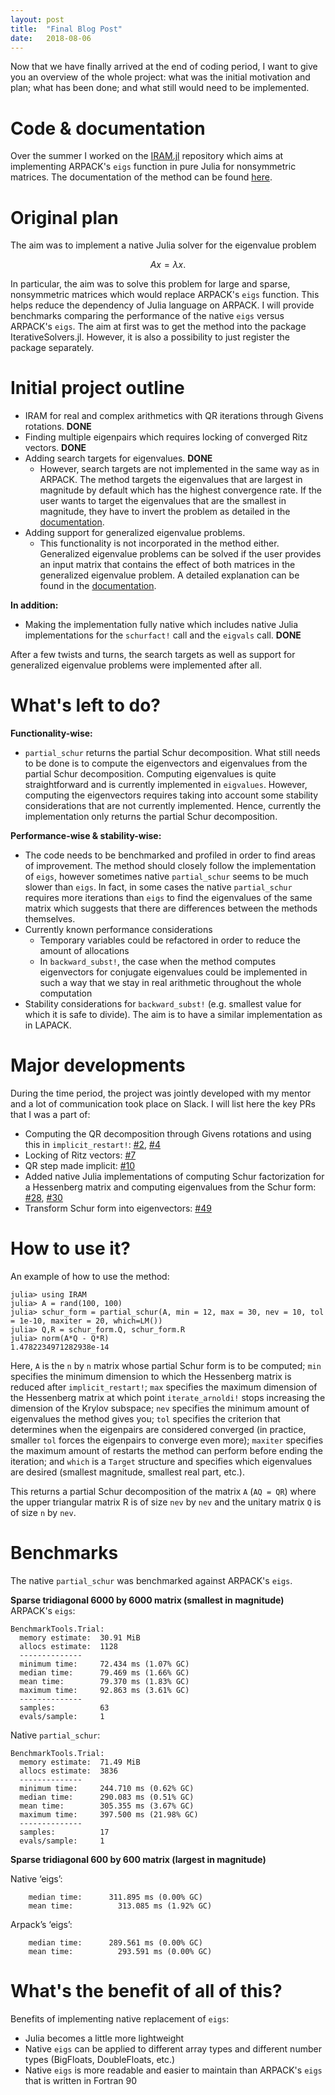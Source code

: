 ```yaml
---
layout: post
title:  "Final Blog Post"
date:   2018-08-06
---
```


Now that we have finally arrived at the end of coding period, I want to give you an overview of the whole project: what was the initial motivation and plan; what has been done; and what still would need to be implemented.

# Code & documentation
Over the summer I worked on the [IRAM.jl](https://github.com/haampie/IRAM.jl) repository which aims at implementing ARPACK's `eigs` function in pure Julia for nonsymmetric matrices. The documentation of the method can be found [here](https://haampie.github.io/IRAM.jl/latest/).

# Original plan
The aim was to implement a native Julia solver for the eigenvalue problem
```math
Ax = \lambda x.
```
In particular, the aim was to solve this problem for large and sparse, nonsymmetric matrices which would replace ARPACK's `eigs` function. This helps reduce the dependency of Julia language on ARPACK. I will provide benchmarks comparing the performance of the native `eigs` versus ARPACK's `eigs`. The aim at first was to get the method into the package IterativeSolvers.jl. However, it is also a possibility to just register the package separately.

# Initial project outline
* IRAM for real and complex arithmetics with QR iterations through Givens rotations. __DONE__
* Finding multiple eigenpairs which requires locking of converged Ritz vectors. __DONE__
* Adding search targets for eigenvalues. __DONE__
	- However, search targets are not implemented in the same way as in ARPACK. The method targets the eigenvalues that are largest in magnitude by default which has the highest convergence rate. If the user wants to target the eigenvalues that are the smallest in magnitude, they have to invert the problem as detailed in the [documentation](https://haampie.github.io/IRAM.jl/latest/theory/transformations.html#Targeting-eigenvalues-with-shift-and-invert-1).
* Adding support for generalized eigenvalue problems.
	- This functionality is not incorporated in the method either. Generalized eigenvalue problems can be solved if the user provides an input matrix that contains the effect of both matrices in the generalized eigenvalue problem. A detailed explanation can be found in the [documentation](https://haampie.github.io/IRAM.jl/latest/theory/transformations.html#Transformation-to-standard-form-for-non-singular-B-1). 

__In addition:__
* Making the implementation fully native which includes native Julia implementations for the `schurfact!` call and the `eigvals` call. __DONE__

After a few twists and turns, the search targets as well as support for generalized eigenvalue problems were implemented after all.

# What's left to do?

__Functionality-wise:__
* `partial_schur` returns the partial Schur decomposition. What still needs to be done is to compute the eigenvectors and eigenvalues from the partial Schur decomposition. Computing eigenvalues is quite straightforward and is currently implemented in `eigvalues`. However, computing the eigenvectors requires taking into account some stability considerations that are not currently implemented. Hence, currently the implementation only returns the partial Schur decomposition.

__Performance-wise & stability-wise:__
* The code needs to be benchmarked and profiled in order to find areas of improvement. The method should closely follow the implementation of `eigs`, however sometimes native `partial_schur` seems to be much slower than `eigs`. In fact, in some cases the native `partial_schur` requires more iterations than `eigs` to find the eigenvalues of the same matrix which suggests that there are differences between the methods themselves.
* Currently known performance considerations
	- Temporary variables could be refactored in order to reduce the amount of allocations
	- In `backward_subst!`, the case when the method computes eigenvectors for conjugate eigenvalues could be implemented in such a way that we stay in real arithmetic throughout the whole computation
* Stability considerations for `backward_subst!` (e.g. smallest value for which it is safe to divide). The aim is to have a similar implementation as in LAPACK.

# Major developments
During the time period, the project was jointly developed with my mentor and a lot of communication took place on Slack. I will list here the key PRs that I was a part of:

* Computing the QR decomposition through Givens rotations and using this in `implicit_restart!`: [#2](https://github.com/haampie/IRAM.jl/pull/2), [#4](https://github.com/haampie/IRAM.jl/pull/4)
* Locking of Ritz vectors: [#7](https://github.com/haampie/IRAM.jl/pull/7)
* QR step made implicit: [#10](https://github.com/haampie/IRAM.jl/pull/10)
* Added native Julia implementations of computing Schur factorization for a Hessenberg matrix and computing eigenvalues from the Schur form: [#28](https://github.com/haampie/IRAM.jl/pull/28), [#30](https://github.com/haampie/IRAM.jl/pull/30)
* Transform Schur form into eigenvectors: [#49](https://github.com/haampie/IRAM.jl/pull/49)

# How to use it?
An example of how to use the method:
```
julia> using IRAM
julia> A = rand(100, 100)
julia> schur_form = partial_schur(A, min = 12, max = 30, nev = 10, tol = 1e-10, maxiter = 20, which=LM())
julia> Q,R = schur_form.Q, schur_form.R
julia> norm(A*Q - Q*R)
1.4782234971282938e-14
```

Here, `A` is the `n` by `n` matrix whose partial Schur form is to be computed; `min` specifies the minimum dimension to which the Hessenberg matrix is reduced after `implicit_restart!`; `max` specifies the maximum dimension of the Hessenberg matrix at which point `iterate_arnoldi!` stops increasing the dimension of the Krylov subspace; `nev` specifies the minimum amount of eigenvalues the method gives you; `tol` specifies the criterion that determines when the eigenpairs are considered converged (in practice, smaller `tol` forces the eigenpairs to converge even more); `maxiter` specifies the maximum amount of restarts the method can perform before ending the iteration; and `which` is a `Target` structure and specifies which eigenvalues are desired (smallest magnitude, smallest real part, etc.).

This returns a partial Schur decomposition of the matrix `A` (`AQ = QR`) where the upper triangular matrix R is of size `nev` by `nev` and the unitary matrix `Q` is of size `n` by `nev`.

# Benchmarks

The native `partial_schur` was benchmarked against ARPACK's `eigs`.

__Sparse tridiagonal 6000 by 6000 matrix (smallest in magnitude)__
ARPACK's `eigs`:
```
BenchmarkTools.Trial:
  memory estimate:  30.91 MiB
  allocs estimate:  1128
  --------------
  minimum time:     72.434 ms (1.07% GC)
  median time:      79.469 ms (1.66% GC)
  mean time:        79.370 ms (1.83% GC)
  maximum time:     92.863 ms (3.61% GC)
  --------------
  samples:          63
  evals/sample:     1
```

Native `partial_schur`:
```
BenchmarkTools.Trial:
  memory estimate:  71.49 MiB
  allocs estimate:  3836
  --------------
  minimum time:     244.710 ms (0.62% GC)
  median time:      290.083 ms (0.51% GC)
  mean time:        305.355 ms (3.67% GC)
  maximum time:     397.500 ms (21.98% GC)
  --------------
  samples:          17
  evals/sample:     1
```

__Sparse tridiagonal 600 by 600 matrix (largest in magnitude)__

Native ‘eigs’:
```
	median time:      311.895 ms (0.00% GC)
	mean time:       	313.085 ms (1.92% GC)
```
Arpack’s ‘eigs’:
```
  	median time:      289.561 ms (0.00% GC)
  	mean time:        	293.591 ms (0.00% GC)
```

# What's the benefit of all of this?
Benefits of implementing native replacement of `eigs`:
* Julia becomes a little more lightweight
* Native `eigs` can be applied to different array types
and different number types (BigFloats, DoubleFloats,
etc.)
* Native `eigs` is more readable and easier to maintain
than ARPACK's `eigs` that is written in Fortran 90
